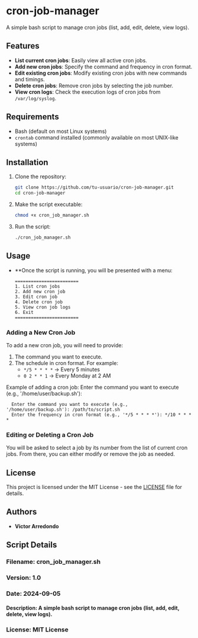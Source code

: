 # cron-job-manager

A simple bash script to manage cron jobs (list, add, edit, delete, view logs).

## Features

- **List current cron jobs**: Easily view all active cron jobs.
- **Add new cron jobs**: Specify the command and frequency in cron format.
- **Edit existing cron jobs**: Modify existing cron jobs with new commands and timings.
- **Delete cron jobs**: Remove cron jobs by selecting the job number.
- **View cron logs**: Check the execution logs of cron jobs from `/var/log/syslog`.

## Requirements

- Bash (default on most Linux systems)
- `crontab` command installed (commonly available on most UNIX-like systems)

## Installation

1. Clone the repository:
   ```bash
   git clone https://github.com/tu-usuario/cron-job-manager.git
   cd cron-job-manager

2. Make the script executable:
   ```bash
   chmod +x cron_job_manager.sh
4. Run the script:
   ```bash
   ./cron_job_manager.sh

## Usage
- **Once the script is running, you will be presented with a menu:

      ========================
      1. List cron jobs
      2. Add new cron job
      3. Edit cron job
      4. Delete cron job
      5. View cron job logs
      6. Exit
      ========================

### Adding a New Cron Job

To add a new cron job, you will need to provide:
1. The command you want to execute.
2. The schedule in cron format. For example:
   - `*/5 * * * *` → Every 5 minutes
   - `0 2 * * 1` → Every Monday at 2 AM

Example of adding a cron job:
Enter the command you want to execute (e.g., '/home/user/backup.sh'):       

      Enter the command you want to execute (e.g., '/home/user/backup.sh'): /path/to/script.sh
      Enter the frequency in cron format (e.g., '*/5 * * * *'): */10 * * * *


### Editing or Deleting a Cron Job

You will be asked to select a job by its number from the list of current cron jobs. From there, you can either modify or remove the job as needed.

## License

This project is licensed under the MIT License - see the [LICENSE](LICENSE) file for details.

## Authors

- **Victor Arredondo**

## Script Details

### Filename: cron_job_manager.sh
### Version: 1.0
### Date: 2024-09-05
#### Description: A simple bash script to manage cron jobs (list, add, edit, delete, view logs).
### License: MIT License
